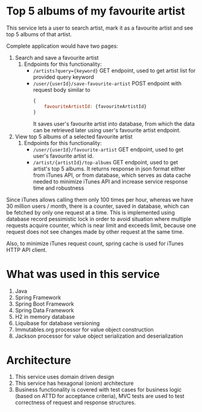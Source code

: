 # Top 5 albums of my favourite artist

This service lets a user to search artist, mark it as a favourite artist and see top 5 albums of that artist.

Complete application would have two pages:

1. Search and save a favourite artist
    1. Endpoints for this functionality:
        * `/artists?query={keyword}` GET endpoint, used to get artist list for provided query keyword
        * `/user/{userId}/save-favourite-artist` POST endpoint with request body similar to
          ```javascript
          {
              favouriteArtistId: {favouriteArtistId}
          }
          ```
          It saves user's favourite artist into database, from which the data can be retrieved later using user's favourite artist endpoint.
1. View top 5 albums of a selected favourite artist
    1. Endpoints for this functionality:
        * `/user/{userId}/favourite-artist` GET endpoint, used to get user's favourite artist id.
        * `/artist/{artistId}/top-albums` GET endpoint, used to get artist's top 5 albums. It returns response in json format either from iTunes API, or from
          database, which serves as data cache needed to minimize iTunes API and increase service response time and robustness

Since iTunes allows calling them only 100 times per hour, whereas we have 30 million users / month, there is a counter, saved in database, which can be fetched
by only one request at a time. This is implemented using database record pessimistic lock in order to avoid situation where multiple requests acquire counter,
which is near limit and exceeds limit, because one request does not see changes made by other request at the same time.

Also, to minimize iTunes request count, spring cache is used for iTunes HTTP API client.

# What was used in this service

1. Java
1. Spring Framework
1. Spring Boot Framework
1. Spring Data Framework
1. H2 in memory database
1. Liquibase for database versioning
1. Immutables.org processor for value object construction
1. Jackson processor for value object serialization and deserialization

# Architecture

1. This service uses domain driven design
1. This service has hexagonal (onion) architecture
1. Business functionality is covered with test cases for business logic (based on ATTD for acceptance criteria), MVC tests are used to test correctness of
   request and response structures. 
    